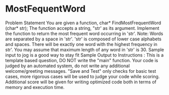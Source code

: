 # MostFequentWord
Problem Statement
You are given a function,
char* FindMostFrequentWord (char* str);
The function accepts a string, "str' as its argument. Implement the function to return the most frequent word occurring in 'str'.
Note:
﻿﻿﻿Words are separated by a space in 'str'.
﻿﻿﻿'str' is composed of lower case alphabets and spaces.
﻿﻿﻿There will be exactly one word with the highest frequency in str'.
﻿﻿﻿You may assume that maximum length of any word in 'str' is 30.
Sample input
to jog is a good way to stay fit
Sample Output to
Instructions :
﻿﻿This is a template based question, DO NOT write the "main" function.
﻿﻿Your code is judged by an automated system, do not write any additional welcome/greeting messages.
﻿﻿"Save and Test" only checks for basic test cases, more rigorous cases will be used to judge your code while scoring.
﻿﻿Additional score will be given for writing optimized code both in terms of memory and execution time.
